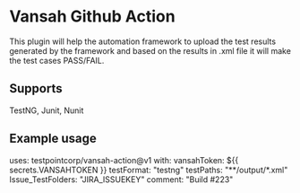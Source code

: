 # Vansah Github Action
This plugin will help the automation framework to upload the test results generated by the framework and based on the results in .xml file it will make the test cases PASS/FAIL.

## Supports
  TestNG, Junit, Nunit 

## Example usage

uses: testpointcorp/vansah-action@v1
with:
  vansahToken: ${{ secrets.VANSAHTOKEN }} 
  testFormat: "testng"
  testPaths: "**/output/*.xml"
  Issue_TestFolders: "JIRA_ISSUEKEY"
  comment: "Build #223"
 